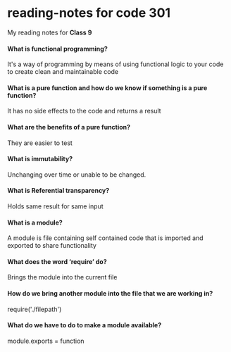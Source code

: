 # reading-notes for code 301

My reading notes for **Class 9**


#### What is functional programming?

It's a way of programming by means of using functional logic to your code to create clean and maintainable code

#### What is a pure function and how do we know if something is a pure function?

It has no side effects to the code and returns a result

#### What are the benefits of a pure function?

They are easier to test

#### What is immutability?

Unchanging over time or unable to be changed.

#### What is Referential transparency?

Holds same result for same input

#### What is a module?

A module is file containing self contained code that is imported and exported to share functionality

#### What does the word ‘require’ do?

Brings the module into the current file

#### How do we bring another module into the file that we are working in?

require('./filepath')

#### What do we have to do to make a module available?

module.exports = function